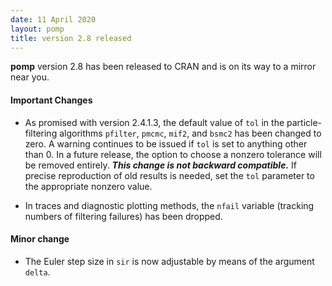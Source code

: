 ```yaml
---
date: 11 April 2020
layout: pomp
title: version 2.8 released
---
```


**pomp** version 2.8 has been released to CRAN and is on its way to a mirror near you.

#### Important Changes

- As promised with version 2.4.1.3, the default value of `tol` in the particle-filtering algorithms `pfilter`, `pmcmc`, `mif2`, and `bsmc2` has been changed to zero. 
  A warning continues to be issued if `tol` is set to anything other than 0.
  In a future release, the option to choose a nonzero tolerance will be removed entirely.
  ***This change is not backward compatible.***
  If precise reproduction of old results is needed, set the `tol` parameter to the appropriate nonzero value.

- In traces and diagnostic plotting methods, the `nfail` variable (tracking numbers of filtering failures) has been dropped.

#### Minor change

- The Euler step size in `sir` is now adjustable by means of the argument `delta`.
